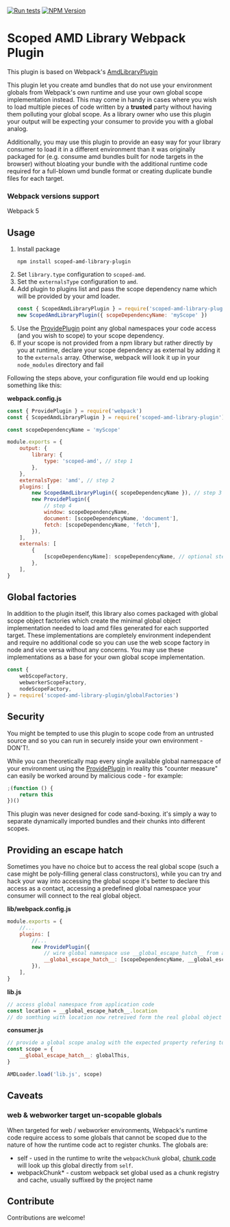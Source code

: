 [![Run tests](https://github.com/lirancr/scoped-amd-library-plugin/actions/workflows/test.yml/badge.svg)](https://github.com/lirancr/scoped-amd-library-plugin/actions/workflows/test.yml)
[![NPM Version](https://badge.fury.io/js/scoped-amd-library-plugin.svg?style=flat)](https://www.npmjs.com/package/scoped-amd-library-plugin)

# Scoped AMD Library Webpack Plugin

This plugin is based on Webpack's [AmdLibraryPlugin](https://github.com/webpack/webpack/blob/main/lib/library/AmdLibraryPlugin.js)

This plugin let you create amd bundles that do not use your environment globals from Webpack's own runtime and use your own global scope implementation instead.
This may come in handy in cases where you wish to load multiple pieces of code written by a **trusted** party without having them
polluting your global scope. As a library owner who use this plugin your output will be expecting your consumer to provide you with a global analog.

Additionally, you may use this plugin to provide an easy way for your library consumer to load it in a different
environment than it was originally packaged for (e.g. consume amd bundles built for node targets in the browser) without bloating your bundle with
the additional runtime code required for a full-blown umd bundle format or creating duplicate bundle files for each target.

### Webpack versions support

Webpack 5

## Usage

1. Install package
    ```shell
    npm install scoped-amd-library-plugin
    ```
2. Set `library.type` configuration to `scoped-amd`.
3. Set the `externalsType` configuration to `amd`.
4. Add plugin to plugins list and pass the scope dependency name which will be provided by your amd loader.
    ```javascript
    const { ScopedAmdLibraryPlugin } = require('scoped-amd-library-plugin')
    new ScopedAmdLibraryPlugin({ scopeDependencyName: 'myScope' })
    ```
5. Use the [ProvidePlugin](https://webpack.js.org/plugins/provide-plugin/) point any global namespaces your code access (and you wish to scope) to your scope dependency.
6. If your scope is not provided from a npm library but rather directly by you at runtime, declare your scope dependency as external by adding it to the `externals` array.
   Otherwise, webpack will look it up in your `node_modules` directory and fail

Following the steps above, your configuration file would end up looking something like this:

**webpack.config.js**

```javascript
const { ProvidePlugin } = require('webpack')
const { ScopedAmdLibraryPlugin } = require('scoped-amd-library-plugin')

const scopeDependencyName = 'myScope'

module.exports = {
	output: {
		library: {
			type: 'scoped-amd', // step 1
		},
	},
	externalsType: 'amd', // step 2
	plugins: [
		new ScopedAmdLibraryPlugin({ scopeDependencyName }), // step 3
		new ProvidePlugin({
			// step 4
			window: scopeDependencyName,
			document: [scopeDependencyName, 'document'],
			fetch: [scopeDependencyName, 'fetch'],
		}),
	],
	externals: [
		{
			[scopeDependencyName]: scopeDependencyName, // optional step 5
		},
	],
}
```

## Global factories

In addition to the plugin itself, this library also comes packaged with global scope object factories which create the minimal global object implementation
needed to load amd files generated for each supported target. These implementations are completely environment independent and require no additional code
so you can use the web scope factory in node and vice versa without any concerns. You may use these implementations as a base for your own global
scope implementation.

```javascript
const {
	webScopeFactory,
	webworkerScopeFactory,
	nodeScopeFactory,
} = require('scoped-amd-library-plugin/globalFactories')
```

## Security

You might be tempted to use this plugin to scope code from an untrusted source and so you can run in securely inside your own
environment - DON'T!.

While you can theoretically map every single available global namespace of your environment using the [ProvidePlugin](https://webpack.js.org/plugins/provide-plugin/)
in reality this "counter measure" can easily be worked around by malicious code - for example:

```javascript
;(function () {
	return this
})()
```

This plugin was never designed for code sand-boxing. it's simply a way to separate dynamically imported bundles and their chunks into different scopes.

## Providing an escape hatch

Sometimes you have no choice but to access the real global scope (such a case might be poly-filling general class constructors), while you can try and hack
your way into accessing the global scope it's better to declare this access as a contact, accessing a predefined global namespace your consumer will connect
to the real global object.

**lib/webpack.config.js**
```javascript
module.exports = {
    //...
	plugins: [
        //...
		new ProvidePlugin({
            // wire global namespace use __global_escape_hatch__ from application code into the global dependency
			__global_escape_hatch__: [scopeDependencyName, __global_escape_hatch__]
		}),
	],
}
```

**lib.js**
```javascript
// access global namespace from application code
const location = __global_escape_hatch__.location
// do somthing with location now retreived form the real global object of the consumer
```

**consumer.js**
```javascript
// provide a global scope analog with the expected property refering to the real global scope
const scope = {
    __global_escape_hatch__: globalThis,
}

AMDLoader.load('lib.js', scope)
```

## Caveats

### web & webworker target un-scopable globals

When targeted for web / webworker environments, Webpack's runtime code require access to some globals that cannot be scoped
due to the nature of how the runtime code act to register chunks. The globals are:

-   self - used in the runtime to write the `webpackChunk` global, [chunk code](https://github.com/webpack/webpack/blob/d28592e9daf1f483c621708451534fc1ec7240c6/examples/code-splitting/README.md#dist796outputjs)
    will look up this global directly from `self`.
-   webpackChunk\* - custom webpack set global used as a chunk registry and cache, usually suffixed by the project name

## Contribute

Contributions are welcome!
